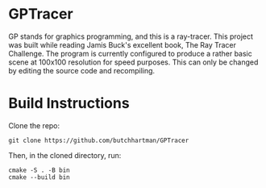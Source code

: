 # GPTracer
GP stands for graphics programming, and this is a ray-tracer. This project was built while reading Jamis Buck's excellent book, The Ray Tracer Challenge.
The program is currently configured to produce a rather basic scene at 100x100 resolution for speed purposes. This can only be changed by editing the source code and recompiling.
# Build Instructions
Clone the repo:
```
git clone https://github.com/butchhartman/GPTracer
```
Then, in the cloned directory, run:
```
cmake -S . -B bin
cmake --build bin
```

